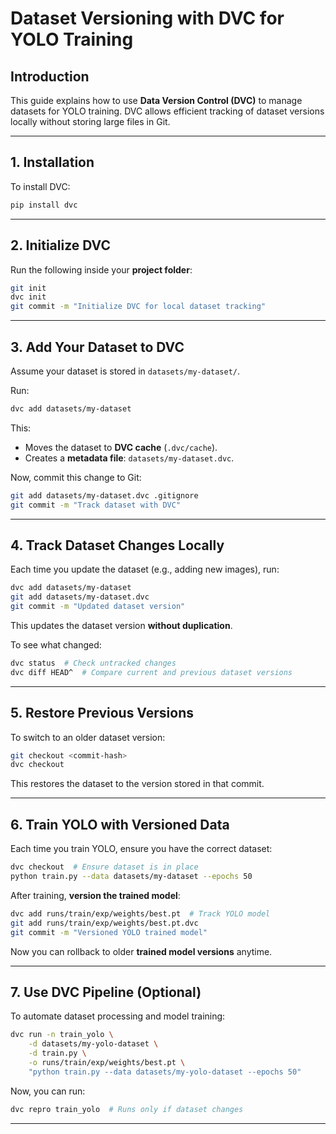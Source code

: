 # Dataset Versioning with DVC for YOLO Training

## Introduction
This guide explains how to use **Data Version Control (DVC)** to manage datasets for YOLO training. DVC allows efficient tracking of dataset versions locally without storing large files in Git.

---

## 1. Installation
To install DVC:
```bash
pip install dvc
```

---

## 2. Initialize DVC
Run the following inside your **project folder**:
```bash
git init
dvc init
git commit -m "Initialize DVC for local dataset tracking"
```

---

## 3. Add Your Dataset to DVC
Assume your dataset is stored in `datasets/my-dataset/`.

Run:
```bash
dvc add datasets/my-dataset
```
This:
- Moves the dataset to **DVC cache** (`.dvc/cache`).
- Creates a **metadata file**: `datasets/my-dataset.dvc`.

Now, commit this change to Git:
```bash
git add datasets/my-dataset.dvc .gitignore
git commit -m "Track dataset with DVC"
```

---

## 4. Track Dataset Changes Locally
Each time you update the dataset (e.g., adding new images), run:
```bash
dvc add datasets/my-dataset
git add datasets/my-dataset.dvc
git commit -m "Updated dataset version"
```
This updates the dataset version **without duplication**.

To see what changed:
```bash
dvc status  # Check untracked changes
dvc diff HEAD^  # Compare current and previous dataset versions
```

---

## 5. Restore Previous Versions
To switch to an older dataset version:
```bash
git checkout <commit-hash>
dvc checkout
```
This restores the dataset to the version stored in that commit.

---

## 6. Train YOLO with Versioned Data
Each time you train YOLO, ensure you have the correct dataset:
```bash
dvc checkout  # Ensure dataset is in place
python train.py --data datasets/my-dataset --epochs 50
```

After training, **version the trained model**:
```bash
dvc add runs/train/exp/weights/best.pt  # Track YOLO model
git add runs/train/exp/weights/best.pt.dvc
git commit -m "Versioned YOLO trained model"
```
Now you can rollback to older **trained model versions** anytime.

---

## 7. Use DVC Pipeline (Optional)
To automate dataset processing and model training:
```bash
dvc run -n train_yolo \
    -d datasets/my-yolo-dataset \
    -d train.py \
    -o runs/train/exp/weights/best.pt \
    "python train.py --data datasets/my-yolo-dataset --epochs 50"
```
Now, you can run:
```bash
dvc repro train_yolo  # Runs only if dataset changes
```

---



